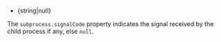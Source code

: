 
* {string|null}

The `subprocess.signalCode` property indicates the signal received by
the child process if any, else `null`.

